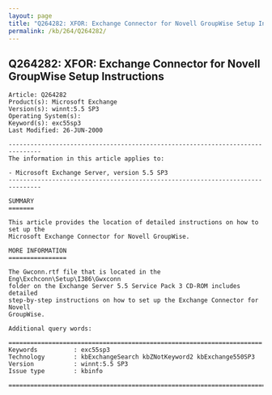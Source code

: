 ```yaml
---
layout: page
title: "Q264282: XFOR: Exchange Connector for Novell GroupWise Setup Instructions"
permalink: /kb/264/Q264282/
---
```


## Q264282: XFOR: Exchange Connector for Novell GroupWise Setup Instructions

	Article: Q264282
	Product(s): Microsoft Exchange
	Version(s): winnt:5.5 SP3
	Operating System(s): 
	Keyword(s): exc55sp3
	Last Modified: 26-JUN-2000
	
	-------------------------------------------------------------------------------
	The information in this article applies to:
	
	- Microsoft Exchange Server, version 5.5 SP3 
	-------------------------------------------------------------------------------
	
	SUMMARY
	=======
	
	This article provides the location of detailed instructions on how to set up the
	Microsoft Exchange Connector for Novell GroupWise.
	
	MORE INFORMATION
	================
	
	The Gwconn.rtf file that is located in the Eng\Exchconn\Setup\I386\Gwxconn
	folder on the Exchange Server 5.5 Service Pack 3 CD-ROM includes detailed
	step-by-step instructions on how to set up the Exchange Connector for Novell
	GroupWise.
	
	Additional query words:
	
	======================================================================
	Keywords          : exc55sp3 
	Technology        : kbExchangeSearch kbZNotKeyword2 kbExchange550SP3
	Version           : winnt:5.5 SP3
	Issue type        : kbinfo
	
	=============================================================================
	
